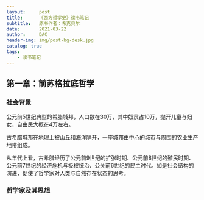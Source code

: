 ```yaml
---
layout:     post
title:      《西方哲学史》读书笔记
subtitle:   原书作者：希克贝尔
date:       2021-03-22
author:     DAC
header-img: img/post-bg-desk.jpg
catalog: true
tags:
    - 读书笔记
---
```


## 第一章：前苏格拉底哲学
### 社会背景
公元前5世纪典型的希腊城邦，人口数在30万，其中奴隶占10万，抛开儿童与妇女，自由民大概在4万左右。

古希腊城邦在地理上被山丘和海洋隔开，一座城邦由中心的城市与周围的农业生产地带组成。

从年代上看，古希腊经历了公元前9世纪的扩张时期、公元前8世纪的殖民时期、公元前7世纪的经济危机与极权统治、公关前6世纪的民主时代。如是社会结构的演进，促使了哲学家对人类与自然存在状态的思考。
### 哲学家及其思想